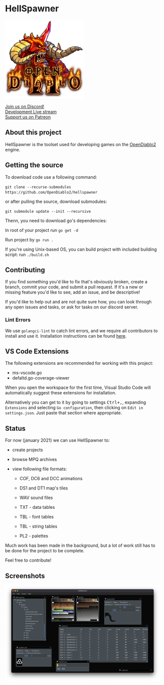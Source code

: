 # HellSpawner

![Logo](hsassets/images/d2logo.png)

[Join us on Discord!](https://discord.gg/pRy8tdc)\
[Development Live stream](https://www.twitch.tv/essial/)\
[Support us on Patreon](https://www.patreon.com/bePatron?u=37261055)

## About this project

HellSpawner is the toolset used for developing games on the [OpenDiablo2](https://github.com/OpenDiablo2/OpenDiablo2) engine. 

## Getting the source

To download code use a following command:

`git clone --recurse-submodules https://github.com/OpenDiablo2/hellspawner`

or after pulling the source, download submodules:

`git submodule update --init --recursive`

Thenn, you need to download go's dependencies:

In root of your project run `go get -d`

Run project by `go run .`

If you're using Unix-based OS, you can build project with included building script: run `./build.sh`

## Contributing

If you find something you'd like to fix that's obviously broken, create a branch, commit your code, and submit a pull request. If it's a new or missing feature you'd like to see, add an issue, and be descriptive!

If you'd like to help out and are not quite sure how, you can look through any open issues and tasks, or ask
for tasks on our discord server.


### Lint Errors
We use `golangci-lint` to catch lint errors, and we require all contributors to install and use
 it. Installation instructions can be found [here](https://golangci-lint.run/usage/install/).


## VS Code Extensions

The following extensions are recommended for working with this project:

-   ms-vscode.go
-   defaltd.go-coverage-viewer

When you open the workspace for the first time, Visual Studio Code will automatically suggest these extensions for installation.

Alternatively you can get to it by going to settings <kbd>Ctrl+,</kbd>, expanding `Extensions` and selecting `Go configuration`,
then clicking on `Edit in settings.json`. Just paste that section where appropriate.

## Status

For now (january 2021) we can use HellSpawner to:

* create projects

* browse MPQ archives

* view following file formats:

  - COF, DC6 and DCC animations

  - DS1 and DT1 map's tiles
  
  - WAV sound files

  - TXT - data tables

  - TBL - font tables
  
  - TBL - string tables

  - PL2 - palettes

Much work has been made in the background, but a lot of work still has to be done for the project to be complete.

Feel free to contribute!

## Screenshots
![Screenshot](docs/overview.png)

